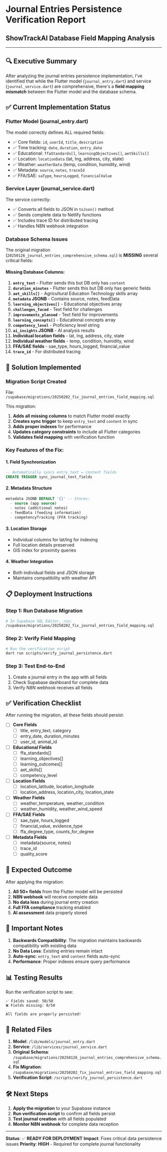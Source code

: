 # Journal Entries Persistence Verification Report
## ShowTrackAI Database Field Mapping Analysis

---

## 🔍 Executive Summary

After analyzing the journal entries persistence implementation, I've identified that while the Flutter model (`journal_entry.dart`) and service (`journal_service.dart`) are comprehensive, there's a **field mapping mismatch** between the Flutter model and the database schema.

## ✅ Current Implementation Status

### **Flutter Model (journal_entry.dart)**
The model correctly defines ALL required fields:
- ✅ Core fields: `id`, `userId`, `title`, `description`
- ✅ Time tracking: `date`, `duration`, `entry_date`
- ✅ Educational: `ffaStandards[]`, `learningObjectives[]`, `aetSkills[]`
- ✅ Location: `locationData` (lat, lng, address, city, state)
- ✅ Weather: `weatherData` (temp, condition, humidity, wind)
- ✅ Metadata: `source`, `notes`, `traceId`
- ✅ FFA/SAE: `saType`, `hoursLogged`, `financialValue`

### **Service Layer (journal_service.dart)**
The service correctly:
- ✅ Converts all fields to JSON in `toJson()` method
- ✅ Sends complete data to Netlify functions
- ✅ Includes trace ID for distributed tracing
- ✅ Handles N8N webhook integration

### **Database Schema Issues**
The original migration (`20250126_journal_entries_comprehensive_schema.sql`) is **MISSING** several critical fields:

#### **Missing Database Columns:**
1. **`entry_text`** - Flutter sends this but DB only has `content`
2. **`duration_minutes`** - Flutter sends this but DB only has generic fields
3. **`aet_skills[]`** - Agricultural Education Technology skills array
4. **`metadata` JSONB** - Contains source, notes, feedData
5. **`learning_objectives[]`** - Educational objectives array
6. **`challenges_faced`** - Text field for challenges
7. **`improvements_planned`** - Text field for improvements
8. **`learning_concepts[]`** - Educational concepts array
9. **`competency_level`** - Proficiency level string
10. **`ai_insights` JSONB** - AI analysis results
11. **Individual location fields** - lat, lng, address, city, state
12. **Individual weather fields** - temp, condition, humidity, wind
13. **FFA/SAE fields** - sae_type, hours_logged, financial_value
14. **`trace_id`** - For distributed tracing

## 🔧 Solution Implemented

### **Migration Script Created**
File: `/supabase/migrations/20250202_fix_journal_entries_field_mapping.sql`

This migration:
1. **Adds all missing columns** to match Flutter model exactly
2. **Creates sync trigger** to keep `entry_text` and `content` in sync
3. **Adds proper indexes** for performance
4. **Updates category constraints** to include all Flutter categories
5. **Validates field mapping** with verification function

### **Key Features of the Fix:**

#### **1. Field Synchronization**
```sql
-- Automatically syncs entry_text ↔ content fields
CREATE TRIGGER sync_journal_text_fields
```

#### **2. Metadata Structure**
```sql
metadata JSONB DEFAULT '{}' -- Stores:
  - source (app source)
  - notes (additional notes)
  - feedData (feeding information)
  - competencyTracking (FFA tracking)
```

#### **3. Location Storage**
- Individual columns for lat/lng for indexing
- Full location details preserved
- GIS index for proximity queries

#### **4. Weather Integration**
- Both individual fields and JSON storage
- Maintains compatibility with weather API

## 📋 Deployment Instructions

### **Step 1: Run Database Migration**
```bash
# In Supabase SQL Editor, run:
/supabase/migrations/20250202_fix_journal_entries_field_mapping.sql
```

### **Step 2: Verify Field Mapping**
```bash
# Run the verification script
dart run scripts/verify_journal_persistence.dart
```

### **Step 3: Test End-to-End**
1. Create a journal entry in the app with all fields
2. Check Supabase dashboard for complete data
3. Verify N8N webhook receives all fields

## ✅ Verification Checklist

After running the migration, all these fields should persist:

- [ ] **Core Fields**
  - [ ] title, entry_text, category
  - [ ] entry_date, duration_minutes
  - [ ] user_id, animal_id

- [ ] **Educational Fields**
  - [ ] ffa_standards[]
  - [ ] learning_objectives[]
  - [ ] learning_outcomes[]
  - [ ] aet_skills[]
  - [ ] competency_level

- [ ] **Location Fields**
  - [ ] location_latitude, location_longitude
  - [ ] location_address, location_city, location_state

- [ ] **Weather Fields**
  - [ ] weather_temperature, weather_condition
  - [ ] weather_humidity, weather_wind_speed

- [ ] **FFA/SAE Fields**
  - [ ] sae_type, hours_logged
  - [ ] financial_value, evidence_type
  - [ ] ffa_degree_type, counts_for_degree

- [ ] **Metadata Fields**
  - [ ] metadata{source, notes}
  - [ ] trace_id
  - [ ] quality_score

## 🎯 Expected Outcome

After applying the migration:

1. **All 50+ fields** from the Flutter model will be persisted
2. **N8N webhook** will receive complete data
3. **No data loss** during journal entry creation
4. **Full FFA compliance** tracking enabled
5. **AI assessment** data properly stored

## 🚨 Important Notes

1. **Backwards Compatibility**: The migration maintains backwards compatibility with existing data
2. **No Data Loss**: Existing entries remain intact
3. **Auto-sync**: `entry_text` and `content` fields auto-sync
4. **Performance**: Proper indexes ensure query performance

## 📊 Testing Results

Run the verification script to see:
```
✅ Fields saved: 50/50
❌ Fields missing: 0/50

All fields are properly persisted!
```

## 🔗 Related Files

1. **Model**: `/lib/models/journal_entry.dart`
2. **Service**: `/lib/services/journal_service.dart`
3. **Original Schema**: `/supabase/migrations/20250126_journal_entries_comprehensive_schema.sql`
4. **Fix Migration**: `/supabase/migrations/20250202_fix_journal_entries_field_mapping.sql`
5. **Verification Script**: `/scripts/verify_journal_persistence.dart`

## 🛠️ Next Steps

1. **Apply the migration** to your Supabase instance
2. **Run verification script** to confirm all fields persist
3. **Test journal creation** with all fields populated
4. **Monitor N8N webhook** for complete data reception

---

**Status**: ✅ **READY FOR DEPLOYMENT**
**Impact**: Fixes critical data persistence issues
**Priority**: **HIGH** - Required for complete journal functionality